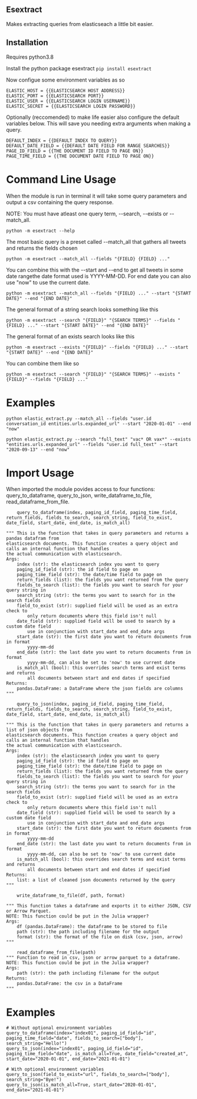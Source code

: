 ## Esextract

Makes extracting queries from elasticseach a little bit easier.

## Installation

Requires python3.8

Install the python package esextract ```pip install esextract```

Now configue some environment variables as so

```
ELASTIC_HOST = {{ELASTICSEARCH HOST ADDRESS}}
ELASTIC_PORT = {{ELASTICSEARCH PORT}}
ELASTIC_USER = {{ELASTICSEARCH LOGIN USERNAME}}
ELASTIC_SECRET = {{ELASTICSEARCH LOGIN PASSWORD}}
```

Optionally (reccomended) to make life easier also configure the default variables below. This will save you needing extra arguments when making a query.

```
DEFAULT_INDEX = {{DEFAULT INDEX TO QUERY}}
DEFAULT_DATE_FIELD = {{DEFAULT DATE FIELD FOR RANGE SEARCHES}} 
PAGE_ID_FIELD = {{THE DOCUMENT ID FIELD TO PAGE ON}}
PAGE_TIME_FIELD = {{THE DOCUMENT DATE FIELD TO PAGE ON}}
```

# Command Line Usage

When the module is run in terminal it will take some query parameters and output a csv containing the query response.

NOTE: You must have atleast one query term, --search, --exists or --match_all.

```
python -m esextract --help
```

The most basic query is a preset called --match_all that gathers all tweets and returns the fields chosen

```
python -m esextract --match_all --fields "{FIELD} {FIELD} ..."
```

You can combine this with the --start and --end to get all tweets in some date rangethe date format used is YYYY-MM-DD. For end date you can also use "now" to use the current date.

```
python -m esextract --match_all --fields "{FIELD} ..." --start "{START DATE}" --end "{END DATE}"
```

The general format of a string search looks something like this

```
python -m esextract --search "{FIELD}" "{SEARCH TERMS}" --fields "{FIELD} ..." --start "{START DATE}" --end "{END DATE}"
```

The general format of an exists search looks like this

```
python -m esextract --exists "{FIELD}" --fields "{FIELD} ..." --start "{START DATE}" --end "{END DATE}"
```

You can combine them like so 

```
python -m esextract --search "{FIELD}" "{SEARCH TERMS}" --exists "{FIELD}" --fields "{FIELD} ..."
```

# Examples

```
python elastic_extract.py --match_all --fields "user.id conversation_id entities.urls.expanded_url" --start "2020-01-01" --end "now"
```

```
python elastic_extract.py --search "full_text" "vac* OR vax*" --exists "entities.urls.expanded_url" --fields "user.id full_text" --start "2020-09-13" --end "now"
```

# Import Usage

When imported the module povides access to four functions: query_to_dataframe, query_to_json, write_dataframe_to_file, read_dataframe_from_file.

```
    query_to_dataframe(index, paging_id_field, paging_time_field, return_fields, fields_to_search, search_string, field_to_exist, date_field, start_date, end_date, is_match_all)

""" This is the function that takes in query parameters and returns a pandas datafram from
elasticsearch documents. This function creates a query object and calls an internal function that handles
the actual communication with elasticsearch.
Args:
    index (str): the elasticsearch index you want to query
    paging_id_field (str): the id field to page on
    paging_time_field (str): the date/time field to page on
    return_fields (list): the fields you want returned from the query
    fields_to_search (list): the fields you want to search for your query string in
    search_string (str): the terms you want to search for in the search fields
    field_to_exist (str): supplied field will be used as an extra check to 
        only return documents where this field isn't null
    date_field (str): supplied field will be used to search by a custom date field
        use in conjunction with start_date and end_date args
    start_date (str): the first date you want to return documents from in format
        yyyy-mm-dd
    end_date (str): the last date you want to return documents from in format
        yyyy-mm-dd, can also be set to 'now' to use current date
    is_match_all (bool): this overrides search terms and exist terms and returns
        all documents between start and end dates if specified
Returns:
    pandas.DataFrame: a DataFrame where the json fields are columns
"""
```

```
    query_to_json(index, paging_id_field, paging_time_field, return_fields, fields_to_search, search_string, field_to_exist, date_field, start_date, end_date, is_match_all)

""" This is the function that takes in query parameters and returns a list of json objects from
elasticsearch documents. This function creates a query object and calls an internal function that handles
the actual communication with elasticsearch.
Args:
    index (str): the elasticsearch index you want to query
    paging_id_field (str): the id field to page on
    paging_time_field (str): the date/time field to page on
    return_fields (list): the fields you want returned from the query
    fields_to_search (list): the fields you want to search for your query string in
    search_string (str): the terms you want to search for in the search fields
    field_to_exist (str): supplied field will be used as an extra check to 
        only return documents where this field isn't null
    date_field (str): supplied field will be used to search by a custom date field
        use in conjunction with start_date and end_date args
    start_date (str): the first date you want to return documents from in format
        yyyy-mm-dd
    end_date (str): the last date you want to return documents from in format
        yyyy-mm-dd, can also be set to 'now' to use current date
    is_match_all (bool): this overrides search terms and exist terms and returns
        all documents between start and end dates if specified
Returns:
    list: a list of cleaned json documents returned by the query
"""
```

```
    write_dataframe_to_file(df, path, format)
    
""" This function takes a dataframe and exports it to either JSON, CSV or Arrow Parquet.
NOTE: This function could be put in the Julia wrapper?
Args:
    df (pandas.DataFrame): the dataframe to be stored to file
    path (str): the path including filename for the output
    format (str): the format of the file on disk (csv, json, arrow)
"""
```

```
    read_dataframe_from_file(path)
""" Function to read in csv, json or arrow parquet to a dataframe.
NOTE: This function could be put in the Julia wrapper?
Args:
    path (str): the path including filename for the output
Returns:
    pandas.DataFrame: the csv in a DataFrame
"""
```

# Examples

```
# Without optional environment variables 
query_to_dataframe(index="index01", paging_id_field="id", paging_time_field="date", fields_to_search=["body"], search_string="Hello!")
query_to_json(index="index01", paging_id_field="id", paging_time_field="date", is_match_all=True, date_field="created_at", start_date="2020-01-01", end_date="2021-01-01")

# With optional environment variables
query_to_json(field_to_exist="url", fields_to_search=["body"], search_string="Bye!")
query_to_json(is_match_all=True, start_date="2020-01-01", end_date="2021-01-01")
```
